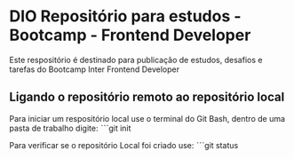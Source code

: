 # DIO Repositório para estudos - Bootcamp - Frontend Developer

Este respositório é destinado para publicação de estudos, desafios e tarefas do Bootcamp Inter Frontend Developer

## Ligando o repositório remoto ao repositório local

Para iniciar um respositório local use o terminal do Git Bash, dentro de uma pasta de trabalho digite:
ˋˋˋgit init

Para verificar se o repositório Local foi criado use:
ˋˋˋgit status
